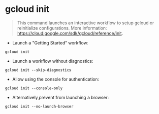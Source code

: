 # gcloud init

> This command launches an interactive workflow to setup gcloud or reinitialize configurations.
> More information: <https://cloud.google.com/sdk/gcloud/reference/init>.

- Launch a "Getting Started" workflow:

`gcloud init`

- Launch a workflow without diagnostics:

`gcloud init --skip-diagnostics`

- Allow using the console for authentication:

`gcloud init --console-only`

- Alternatively,prevent from launching a browser:

`gcloud init --no-launch-browser`
